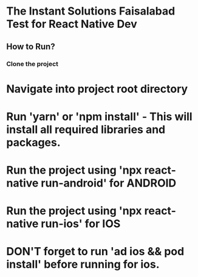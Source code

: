 # The Instant Solutions Faisalabad Test for React Native Dev

## How to Run?

### Clone the project
# Navigate into project root directory
# Run 'yarn' or 'npm install' - This will install all required libraries and packages.
# Run the project using 'npx react-native run-android' for ANDROID 
# Run the project using 'npx react-native run-ios' for IOS

# DON'T forget to run 'ad ios && pod install' before running for ios.
